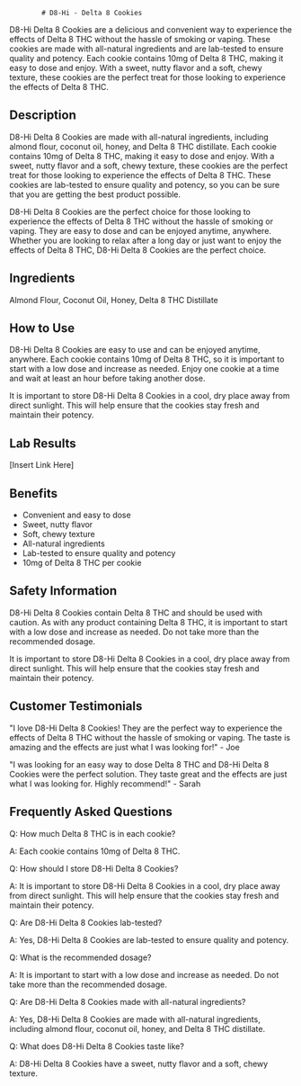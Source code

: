 
            # D8-Hi - Delta 8 Cookies

D8-Hi Delta 8 Cookies are a delicious and convenient way to experience the effects of Delta 8 THC without the hassle of smoking or vaping. These cookies are made with all-natural ingredients and are lab-tested to ensure quality and potency. Each cookie contains 10mg of Delta 8 THC, making it easy to dose and enjoy. With a sweet, nutty flavor and a soft, chewy texture, these cookies are the perfect treat for those looking to experience the effects of Delta 8 THC.

## Description

D8-Hi Delta 8 Cookies are made with all-natural ingredients, including almond flour, coconut oil, honey, and Delta 8 THC distillate. Each cookie contains 10mg of Delta 8 THC, making it easy to dose and enjoy. With a sweet, nutty flavor and a soft, chewy texture, these cookies are the perfect treat for those looking to experience the effects of Delta 8 THC. These cookies are lab-tested to ensure quality and potency, so you can be sure that you are getting the best product possible.

D8-Hi Delta 8 Cookies are the perfect choice for those looking to experience the effects of Delta 8 THC without the hassle of smoking or vaping. They are easy to dose and can be enjoyed anytime, anywhere. Whether you are looking to relax after a long day or just want to enjoy the effects of Delta 8 THC, D8-Hi Delta 8 Cookies are the perfect choice.

## Ingredients

Almond Flour, Coconut Oil, Honey, Delta 8 THC Distillate

## How to Use

D8-Hi Delta 8 Cookies are easy to use and can be enjoyed anytime, anywhere. Each cookie contains 10mg of Delta 8 THC, so it is important to start with a low dose and increase as needed. Enjoy one cookie at a time and wait at least an hour before taking another dose.

It is important to store D8-Hi Delta 8 Cookies in a cool, dry place away from direct sunlight. This will help ensure that the cookies stay fresh and maintain their potency.

## Lab Results

[Insert Link Here]

## Benefits

- Convenient and easy to dose
- Sweet, nutty flavor
- Soft, chewy texture
- All-natural ingredients
- Lab-tested to ensure quality and potency
- 10mg of Delta 8 THC per cookie

## Safety Information

D8-Hi Delta 8 Cookies contain Delta 8 THC and should be used with caution. As with any product containing Delta 8 THC, it is important to start with a low dose and increase as needed. Do not take more than the recommended dosage.

It is important to store D8-Hi Delta 8 Cookies in a cool, dry place away from direct sunlight. This will help ensure that the cookies stay fresh and maintain their potency.

## Customer Testimonials

"I love D8-Hi Delta 8 Cookies! They are the perfect way to experience the effects of Delta 8 THC without the hassle of smoking or vaping. The taste is amazing and the effects are just what I was looking for!" - Joe

"I was looking for an easy way to dose Delta 8 THC and D8-Hi Delta 8 Cookies were the perfect solution. They taste great and the effects are just what I was looking for. Highly recommend!" - Sarah

## Frequently Asked Questions

Q: How much Delta 8 THC is in each cookie?

A: Each cookie contains 10mg of Delta 8 THC.

Q: How should I store D8-Hi Delta 8 Cookies?

A: It is important to store D8-Hi Delta 8 Cookies in a cool, dry place away from direct sunlight. This will help ensure that the cookies stay fresh and maintain their potency.

Q: Are D8-Hi Delta 8 Cookies lab-tested?

A: Yes, D8-Hi Delta 8 Cookies are lab-tested to ensure quality and potency.

Q: What is the recommended dosage?

A: It is important to start with a low dose and increase as needed. Do not take more than the recommended dosage.

Q: Are D8-Hi Delta 8 Cookies made with all-natural ingredients?

A: Yes, D8-Hi Delta 8 Cookies are made with all-natural ingredients, including almond flour, coconut oil, honey, and Delta 8 THC distillate.

Q: What does D8-Hi Delta 8 Cookies taste like?

A: D8-Hi Delta 8 Cookies have a sweet, nutty flavor and a soft, chewy texture.